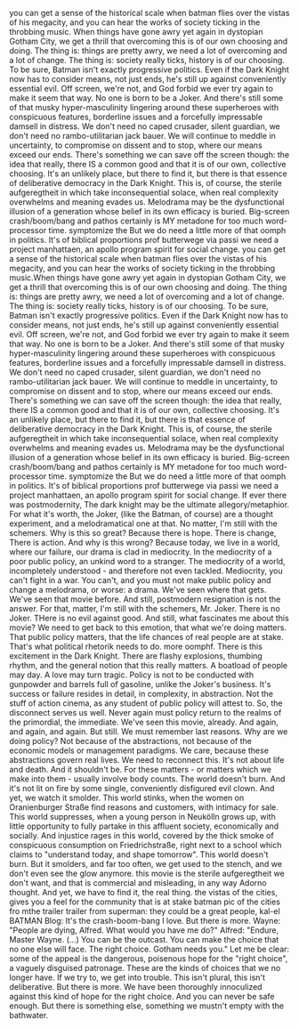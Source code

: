 you can get a sense of the historical scale when batman flies over the vistas of his megacity, and you can hear the works of society ticking in the throbbing music.
When things have gone awry yet again in dystopian Gotham City, we get a thrill that overcoming this is of our own choosing and doing.
The thing is: things are pretty awry, we need a lot of overcoming and a lot of change. The thing is: society really ticks, history is of our choosing.
To be sure, Batman isn't exactly progressive politics. Even if the Dark Knight now has to consider means, not just ends, he's still up against conveniently essential evil. Off screen, we're not, and God forbid we ever try again to make it seem that way. No one is born to be a Joker. And there's still some of that musky hyper-masculinity lingering around these superheroes with conspicuous features, borderline issues and a forcefully impressable damsell in distress.
We don't need no caped crusader, silent guardian, we don't need no rambo-utilitarian jack bauer. We will continue to meddle in uncertainty, to compromise on dissent and to stop, where our means exceed our ends.
There's something we can save off the screen though: the idea that really, there IS a common good and that it is of our own, collective choosing. It's an unlikely place, but there to find it, but there is that essence of deliberative democracy in the Dark Knight.
This is, of course, the sterile aufgeregtheit in which take inconsequential solace, when real complexity overwhelms and meaning evades us. Melodrama may be the dysfunctional illusion of a generation whose belief in its own efficacy is buried. Big-screen crash/boom/bang and pathos certainly is MY metadone for too much word-processor time.
symptomize the
But we do need a little more of that oomph in politics.
It's of biblical proportions
prof butterwege via passi
we need a project manhattaen, an apollo program spirit for social change.
you can get a sense of the historical scale when batman flies over the vistas of his megacity, and you can hear the works of society ticking in the throbbing music.When things have gone awry yet again in dystopian Gotham City, we get a thrill that overcoming this is of our own choosing and doing.
The thing is: things are pretty awry, we need a lot of overcoming and a lot of change. The thing is: society really ticks, history is of our choosing.
To be sure, Batman isn't exactly progressive politics. Even if the Dark Knight now has to consider means, not just ends, he's still up against conveniently essential evil. Off screen, we're not, and God forbid we ever try again to make it seem that way. No one is born to be a Joker. And there's still some of that musky hyper-masculinity lingering around these superheroes with conspicuous features, borderline issues and a forcefully impressable damsell in distress.
We don't need no caped crusader, silent guardian, we don't need no rambo-utilitarian jack bauer. We will continue to meddle in uncertainty, to compromise on dissent and to stop, where our means exceed our ends.
There's something we can save off the screen though: the idea that really, there IS a common good and that it is of our own, collective choosing. It's an unlikely place, but there to find it, but there is that essence of deliberative democracy in the Dark Knight.
This is, of course, the sterile aufgeregtheit in which take inconsequential solace, when real complexity overwhelms and meaning evades us. Melodrama may be the dysfunctional illusion of a generation whose belief in its own efficacy is buried. Big-screen crash/boom/bang and pathos certainly is MY metadone for too much word-processor time.
symptomize the
But we do need a little more of that oomph in politics.
It's of biblical proportions
prof butterwege via passi
we need a project manhattaen, an apollo program spirit for social change.
If ever there was postmodernity, The dark knight may be the ultimate allegory/metaphior. For what it's worth, the Joker, (like the Batman, of course) are a thought experiment, and a melodramatical one at that.
No matter,  I'm still with the schemers.
Why is this so great?
Because there is hope. There is change, There is action.
And why is this wrong?
Because today, we live in a world, where our failure, our drama is clad in mediocrity. In the mediocrity of a poor public policy, an unkind word to a stranger. The mediocrity of a world, incompletely understood - and therefore not even tackled.
Mediocrity, you can't fight in a war. You can't, and you must not make public policy and change a melodrama, or worse: a drama. We've seen where that gets. We've seen that movie before.
And still, postmodern resignation is not the answer.
For that, matter, I'm still with the schemers, Mr. Joker.
There is no Joker. THere is no evil against good.
And still, what fascinates me about this movie?
We need to get back to this emotion, that what we're doing matters. That public policy matters, that the life chances of real people are at stake. That's what political rhetorik needs to do.
more oomphf.
There is this excitement in the Dark Knight. There are flashy explosions, thumbing rhythm, and the general notion that this really matters. A boatload of people may day. A love may turn tragic.
Policy is not to be conducted with gunpowder and barrels full of gasoline, unlike the Joker's business. It's success or failure resides in detail, in complexity, in abstraction. Not the stuff of action cinema, as any student of public policy will attest to.
So, the disconnect serves us well. Never again must policy return to the realms of the primordial, the immediate. We've seen this movie, already. And again, and again, and again.
But still. We must remember last reasons. Why are we doing policy? Not because of the abstractions, not because of the economic models or management paradigms. We care, because these abstractions govern real lives.
We need to reconnect this.
It's not about life and death. And it shouldn't be. For these matters - or matters which we make into them - usually involve body counts.
The world doesn't burn. And it's not lit on fire by some single, conveniently disfigured evil clown.
And yet, we watch it smolder. This world stinks, when the women on Oranienburger Straße find reasons and customers, with intimacy for sale. This world suppresses, when a young person in Neukölln grows up, with little opportunity to fully partake in this affluent society, economically and socially. And injustice rages in this world, covered by the thick smoke of conspicuous consumption on Friedrichstraße, right next to a school which claims to "understand today, and shape tomorrow".
This world doesn't burn. But it smolders, and far too often, we get used to the stench, and we don't even see the glow anymore.
this movie is the sterile aufgeregtheit we don't want, and that is commercial and misleading, in any way Adorno thought.
And yet, we have to find it, the real thing.
the vistas of the cities, gives you a feel for the community that is at stake
batman pic of the cities fro mthe trailer
trailer from superman: they could be a great people, kal-el
BATMAN Blog:
It's the crash-boom-bang I love. But there is more.
Wayne: "People are dying, Alfred. What would you have me do?"
Alfred: "Endure, Master Wayne. (...) You can be the outcast. You can make the choice that no one else will face. The right choice. Gotham needs you."
Let me be clear: some of the appeal is the dangerous, poisenous hope for the "right choice", a vaguely disguised patronage.
These are the kinds of choices that we no longer have. If we try to, we get into trouble. This isn't plural, this isn't deliberative.
But there is more.
We have been thoroughly innoculized against this kind of hope for the right choice. And you can never be safe enough.
But there is something else, something we mustn't empty with the bathwater.